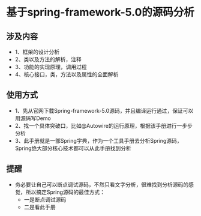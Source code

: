 # 基于spring-framework-5.0的源码分析

## 涉及内容
+ 1、框架的设计分析
+ 2、类以及方法的解析，注释
+ 3、功能的实现原理，调用过程
+ 4、核心接口，类，方法以及属性的全面解析
## 使用方式
+ 1、先从官网下载Spring-framework-5.0源码，并且编译运行通过，保证可以用源码写Demo
+ 2、找一个具体突破口，比如@Autowire的运行原理，根据该手册进行一步步分析
+ 3、此手册就是一部Spring字典，作为一个工具手册去分析Spring源码，Spring绝大部分核心技术都可以从此手册找到分析
## 提醒
+ 务必要让自己可以断点调试源码，不然只看文字分析，很难找到分析源码的感觉，所以搞定Spring源码的最佳方式：
   * 一是断点调试源码
   * 二是看此手册